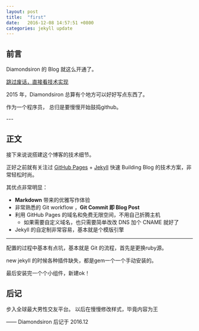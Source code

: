 ```yaml
---
layout: post
title:  "first"
date:   2016-12-08 14:57:51 +0800
categories: jekyll update
---
```

## 前言

Diamondsiron 的 Blog 就这么开通了。

[跳过废话，直接看技术实现 ](#build) 



2015 年，Diamondsiron 总算有个地方可以好好写点东西了。


作为一个程序员， 总归是要慢慢开始鼓捣github。


<p id = "build"></p>
---

## 正文

接下来说说搭建这个博客的技术细节。  

正好之前就有关注过 [GitHub Pages](https://pages.github.com/) + [Jekyll](http://jekyllrb.com/) 快速 Building Blog 的技术方案，非常轻松时尚。

其优点非常明显：

* **Markdown** 带来的优雅写作体验
* 非常熟悉的 Git workflow ，**Git Commit 即 Blog Post**
* 利用 GitHub Pages 的域名和免费无限空间，不用自己折腾主机
	* 如果需要自定义域名，也只需要简单改改 DNS 加个 CNAME 就好了 
* Jekyll 的自定制非常容易，基本就是个模版引擎




---

配置的过程中基本有点坑，基本就是 Git 的流程，首先是更换ruby源。

new jekyll 的时候各种插件缺失，都是gem一个一个手动安装的。

最后安装完一个个小组件，新建ok！




## 后记

步入全球最大男性交友平台。
以后在慢慢修改样式，毕竟内容为王

—— Diamondsiron 后记于 2016.12